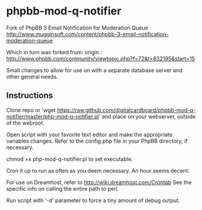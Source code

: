 phpbb-mod-q-notifier
====================

Fork of PhpBB 3 Email Notification for Moderation Queue
http://www.mugginsoft.com/content/phpbb-3-email-notification-moderation-queue

Which in turn was forked from:
origin : http://www.phpbb.com/community/viewtopic.php?f=72&t=832195&start=15

Small changes to allow for use on with a separate database server and other
general needs.

Instructions
------------

Clone repo or 'wget https://raw.github.com/digitalcardboard/phpbb-mod-q-notifier/master/php-mod-q-notifier.pl' and place on your webserver, outside of the webroot.

Open script with your favorite text editor and make the appropriate
variables changes. Refer to the config.php file in your PhpBB directory,
if necessary.

chmod +x php-mod-q-notifier.pl to set executable.

Cron it up to run as often as you deem necessary. An hour seems decent.

For use on Dreamhost, refer to http://wiki.dreamhost.com/Crontab
See the specific info on calling the entire path to perl.

Run script with '-d' parameter to force a tiny amount of debug output.

